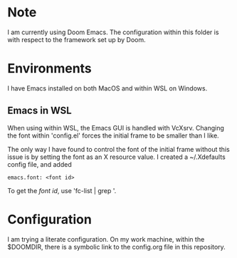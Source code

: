 # Note
I am currently using Doom Emacs. The configuration within this folder is with respect to the framework set up by Doom.

# Environments
I have Emacs installed on both MacOS and within WSL on Windows. 

## Emacs in WSL
When using within WSL, the Emacs GUI is handled with VcXsrv. Changing the font within 'config.el' forces the initial frame to be smaller than I like.

The only way I have found to control the font of the initial frame without this issue is by setting the font as an X resource value. I created a ~/.Xdefaults config file, and added 
```
emacs.font: <font id> 
```

To get the *font id*, use 'fc-list | grep <font>'. 

# Configuration
I am trying a literate configuration. On my work machine, within the $DOOMDIR, there is a symbolic link to the config.org file in this repository.
